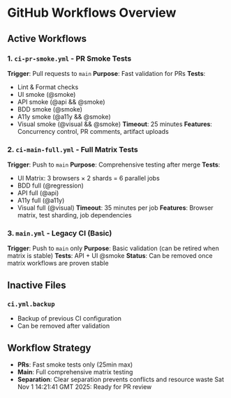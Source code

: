 # GitHub Workflows Overview

## Active Workflows

### 1. `ci-pr-smoke.yml` - PR Smoke Tests

**Trigger**: Pull requests to `main`
**Purpose**: Fast validation for PRs
**Tests**:

- Lint & Format checks
- UI smoke (@smoke)
- API smoke (@api && @smoke)
- BDD smoke (@smoke)
- A11y smoke (@a11y && @smoke)
- Visual smoke (@visual && @smoke)
  **Timeout**: 25 minutes
  **Features**: Concurrency control, PR comments, artifact uploads

### 2. `ci-main-full.yml` - Full Matrix Tests

**Trigger**: Push to `main`
**Purpose**: Comprehensive testing after merge
**Tests**:

- UI Matrix: 3 browsers × 2 shards = 6 parallel jobs
- BDD full (@regression)
- API full (@api)
- A11y full (@a11y)
- Visual full (@visual)
  **Timeout**: 35 minutes per job
  **Features**: Browser matrix, test sharding, job dependencies

### 3. `main.yml` - Legacy CI (Basic)

**Trigger**: Push to `main` only
**Purpose**: Basic validation (can be retired when matrix is stable)
**Tests**: API + UI @smoke
**Status**: Can be removed once matrix workflows are proven stable

## Inactive Files

### `ci.yml.backup`

- Backup of previous CI configuration
- Can be removed after validation

## Workflow Strategy

- **PRs**: Fast smoke tests only (25min max)
- **Main**: Full comprehensive matrix testing
- **Separation**: Clear separation prevents conflicts and resource waste
  Sat Nov 1 14:21:41 GMT 2025: Ready for PR review
